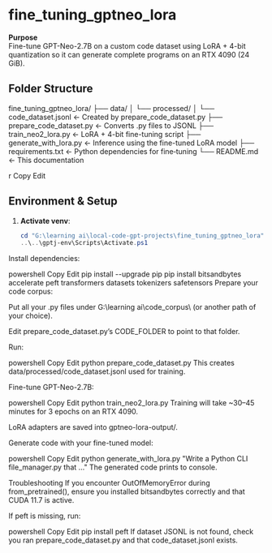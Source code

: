 # fine_tuning_gptneo_lora

**Purpose**  
Fine-tune GPT-Neo-2.7B on a custom code dataset using LoRA + 4-bit quantization so it can generate complete programs on an RTX 4090 (24 GiB).

## Folder Structure

fine_tuning_gptneo_lora/
├── data/
│ └── processed/
│ └── code_dataset.jsonl ← Created by prepare_code_dataset.py
├── prepare_code_dataset.py ← Converts .py files to JSONL
├── train_neo2_lora.py ← LoRA + 4-bit fine-tuning script
├── generate_with_lora.py ← Inference using the fine-tuned LoRA model
├── requirements.txt ← Python dependencies for fine‐tuning
└── README.md ← This documentation

r
Copy
Edit

## Environment & Setup

1. **Activate venv**:
   ```powershell
   cd "G:\learning ai\local-code-gpt-projects\fine_tuning_gptneo_lora"
   ..\..\gptj-env\Scripts\Activate.ps1
Install dependencies:

powershell
Copy
Edit
pip install --upgrade pip
pip install bitsandbytes accelerate peft transformers datasets tokenizers safetensors
Prepare your code corpus:

Put all your .py files under G:\learning ai\code_corpus\ (or another path of your choice).

Edit prepare_code_dataset.py’s CODE_FOLDER to point to that folder.

Run:

powershell
Copy
Edit
python prepare_code_dataset.py
This creates data/processed/code_dataset.jsonl used for training.

Fine-tune GPT-Neo-2.7B:

powershell
Copy
Edit
python train_neo2_lora.py
Training will take ~30–45 minutes for 3 epochs on an RTX 4090.

LoRA adapters are saved into gptneo-lora-output/.

Generate code with your fine-tuned model:

powershell
Copy
Edit
python generate_with_lora.py "Write a Python CLI file_manager.py that …"
The generated code prints to console.

Troubleshooting
If you encounter OutOfMemoryError during from_pretrained(), ensure you installed bitsandbytes correctly and that CUDA 11.7 is active.

If peft is missing, run:

powershell
Copy
Edit
pip install peft
If dataset JSONL is not found, check you ran prepare_code_dataset.py and that code_dataset.jsonl exists.
